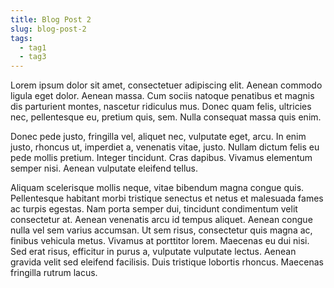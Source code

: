 ```yaml
---
title: Blog Post 2
slug: blog-post-2
tags:
  - tag1
  - tag3
---
```


Lorem ipsum dolor sit amet, consectetuer adipiscing elit. Aenean commodo ligula eget dolor. Aenean massa. Cum sociis natoque penatibus et magnis dis parturient montes, nascetur ridiculus mus. Donec quam felis, ultricies nec, pellentesque eu, pretium quis, sem. Nulla consequat massa quis enim.

Donec pede justo, fringilla vel, aliquet nec, vulputate eget, arcu. In enim justo, rhoncus ut, imperdiet a, venenatis vitae, justo. Nullam dictum felis eu pede mollis pretium. Integer tincidunt. Cras dapibus. Vivamus elementum semper nisi. Aenean vulputate eleifend tellus.

Aliquam scelerisque mollis neque, vitae bibendum magna congue quis. Pellentesque habitant morbi tristique senectus et netus et malesuada fames ac turpis egestas. Nam porta semper dui, tincidunt condimentum velit consectetur at. Aenean venenatis arcu id tempus aliquet. Aenean congue nulla vel sem varius accumsan. Ut sem risus, consectetur quis magna ac, finibus vehicula metus. Vivamus at porttitor lorem. Maecenas eu dui nisi. Sed erat risus, efficitur in purus a, vulputate vulputate lectus. Aenean gravida velit sed eleifend facilisis. Duis tristique lobortis rhoncus. Maecenas fringilla rutrum lacus.
